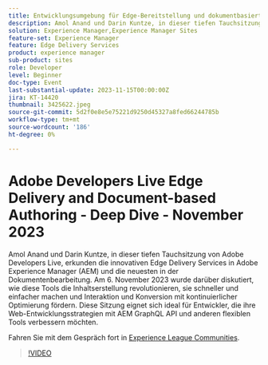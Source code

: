```yaml
---
title: Entwicklungsumgebung für Edge-Bereitstellung und dokumentbasiertes Authoring - Tiefgang
description: Amol Anand und Darin Kuntze, in dieser tiefen Tauchsitzung von Adobe Developers Live, erkunden die innovativen Edge Delivery Services in Adobe Experience Manager (AEM) und die neuesten in der Dokumentenbearbeitung. Am 6. November 2023 wurde darüber diskutiert, wie diese Tools die Inhaltserstellung revolutionieren, sie schneller und einfacher machen und Interaktion und Konversion mit kontinuierlicher Optimierung fördern. Diese Sitzung eignet sich ideal für Entwickler, die ihre Web-Entwicklungsstrategien mit AEM GraphQL API und anderen flexiblen Tools verbessern möchten.
solution: Experience Manager,Experience Manager Sites
feature-set: Experience Manager
feature: Edge Delivery Services
product: experience manager
sub-product: sites
role: Developer
level: Beginner
doc-type: Event
last-substantial-update: 2023-11-15T00:00:00Z
jira: KT-14420
thumbnail: 3425622.jpeg
source-git-commit: 5d2f0e8e5e75221d9250d45327a8fed66244785b
workflow-type: tm+mt
source-wordcount: '186'
ht-degree: 0%

---
```



# Adobe Developers Live Edge Delivery and Document-based Authoring - Deep Dive - November 2023

Amol Anand und Darin Kuntze, in dieser tiefen Tauchsitzung von Adobe Developers Live, erkunden die innovativen Edge Delivery Services in Adobe Experience Manager (AEM) und die neuesten in der Dokumentenbearbeitung. Am 6. November 2023 wurde darüber diskutiert, wie diese Tools die Inhaltserstellung revolutionieren, sie schneller und einfacher machen und Interaktion und Konversion mit kontinuierlicher Optimierung fördern. Diese Sitzung eignet sich ideal für Entwickler, die ihre Web-Entwicklungsstrategien mit AEM GraphQL API und anderen flexiblen Tools verbessern möchten.

Fahren Sie mit dem Gespräch fort in [Experience League Communities](https://adobe.ly/46KMTsh).

>[!VIDEO](https://video.tv.adobe.com/v/3425622/?learn=on)